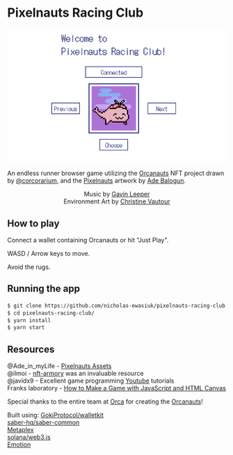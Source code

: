 # Pixelnauts Racing Club

<img src="/src/assets/pixelnauts-home01.png">

An endless runner browser game utilizing the <a href=https://orcanauts.orca.so>Orcanauts</a> NFT project drawn by <a href=https://twitter.com/corcorarium>@corcorarium</a>, and the <a href=https://github.com/Baloguna16/pixelnaut-assets>Pixelnauts</a> artwork by <a href=https://twitter.com/Ade_in_myLife>Ade Balogun</a>.<br>

<div align="center">Music by <a href=https://www.youtube.com/channel/UCUHFOcfiUoYHhMhLNuY_dUg/videos>Gavin Leeper</a><br></div>

<div align="center">Environment Art by <a href=https://www.artstation.com/fruitcakette>Christine Vautour</a><br></div>

## How to play

Connect a wallet containing Orcanauts or hit "Just Play".

WASD / Arrow keys to move. 

Avoid the rugs.

## Running the app

```bash
$ git clone https://github.com/nicholas-ewasiuk/pixelnauts-racing-club.git
$ cd pixelnauts-racing-club/
$ yarn install
$ yarn start
```

## Resources

@Ade_in_myLife - <a href=https://github.com/Baloguna16/pixelnaut-assets>Pixelnauts Assets</a><br>
@ilmoi - <a href=https://github.com/ilmoi/nft-armory>nft-armory</a> was an invaluable resource<br>
@javidx9 - Excellent game programming <a href=https://www.youtube.com/c/javidx9>Youtube</a> tutorials<br>
Franks laboratory - <a href=https://youtu.be/EYf_JwzwTlQ>How to Make a Game with JavaScript and HTML Canvas</a><br>

Special thanks to the entire team at <a href=https://www.orca.so>Orca</a> for creating the <a href=https://orcanauts.orca.so>Orcanauts</a>!

Built using:
<a href=https://github.com/GokiProtocol/walletkit>GokiProtocol/walletkit</a><br>
<a href=https://github.com/saber-hq/saber-common>saber-hq/saber-common</a><br>
<a href=https://github.com/metaplex-foundation>Metaplex</a><br>
<a href=https://solana-labs.github.io/solana-web3.js>solana/web3.js</a><br>
<a href=https://emotion.sh/docs/introduction>Emotion</a><br>